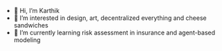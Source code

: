 - 👋 Hi, I’m Karthik
- 👀 I’m interested in design, art, decentralized everything and cheese sandwiches 
- 🌱 I’m currently learning risk assessment in insurance and agent-based modeling
